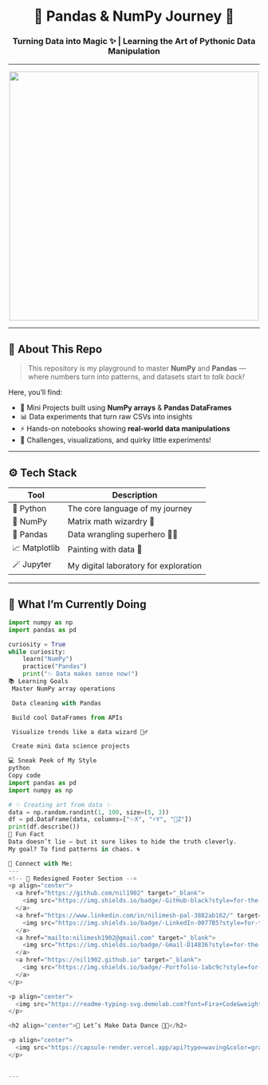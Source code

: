 <!-- 🌟 PROFILE README: Python | Pandas | NumPy | Data Science Journey 🚀 -->

<h1 align="center">🐍 Pandas & NumPy Journey 🚀</h1>
<h3 align="center">Turning Data into Magic ✨ | Learning the Art of Pythonic Data Manipulation</h3>

---

<p align="center">
  <img src="https://media.tenor.com/0Yq2XgqZfOcAAAAd/python-coding.gif" width="500"/>
</p>

---

## 🧠 About This Repo
> This repository is my playground to master **NumPy** and **Pandas** —  
> where numbers turn into patterns, and datasets start to *talk back!*  

Here, you’ll find:
- 🧩 Mini Projects built using **NumPy arrays** & **Pandas DataFrames**  
- 📊 Data experiments that turn raw CSVs into insights  
- ⚡ Hands-on notebooks showing **real-world data manipulations**  
- 🎯 Challenges, visualizations, and quirky little experiments!

---

## ⚙️ Tech Stack
| Tool | Description |
|------|--------------|
| 🐍 Python | The core language of my journey |
| 🧮 NumPy | Matrix math wizardry 🧠 |
| 🐼 Pandas | Data wrangling superhero 🦸‍♂️ |
| 📈 Matplotlib | Painting with data 🎨 |
| 🪄 Jupyter | My digital laboratory for exploration |

---

## 🌈 What I’m Currently Doing
```python
import numpy as np
import pandas as pd

curiosity = True
while curiosity:
    learn("NumPy")
    practice("Pandas")
    print("✨ Data makes sense now!")
📚 Learning Goals
 Master NumPy array operations

 Data cleaning with Pandas

 Build cool DataFrames from APIs

 Visualize trends like a data wizard 🧙‍♂️

 Create mini data science projects

💻 Sneak Peek of My Style
python
Copy code
import pandas as pd
import numpy as np

# ✨ Creating art from data ✨
data = np.random.randint(1, 100, size=(5, 3))
df = pd.DataFrame(data, columns=["✨X", "⚡Y", "🚀Z"])
print(df.describe())
🧩 Fun Fact
Data doesn’t lie — but it sure likes to hide the truth cleverly.
My goal? To find patterns in chaos. 🌀

🔗 Connect with Me:
---
<!-- 🌟 Redesigned Footer Section -->
<p align="center">
  <a href="https://github.com/nil1902" target="_blank">
    <img src="https://img.shields.io/badge/-GitHub-black?style=for-the-badge&logo=github&logoColor=white" />
  </a>
  <a href="https://www.linkedin.com/in/nilimesh-pal-3882ab162/" target="_blank">
    <img src="https://img.shields.io/badge/-LinkedIn-0077B5?style=for-the-badge&logo=linkedin&logoColor=white" />
  </a>
  <a href="mailto:nilimesh1902@gmail.com" target="_blank">
    <img src="https://img.shields.io/badge/-Gmail-D14836?style=for-the-badge&logo=gmail&logoColor=white" />
  </a>
  <a href="https://nil1902.github.io" target="_blank">
    <img src="https://img.shields.io/badge/-Portfolio-1abc9c?style=for-the-badge&logo=vercel&logoColor=white" />
  </a>
</p>

<p align="center">
  <img src="https://readme-typing-svg.demolab.com?font=Fira+Code&weight=600&size=24&pause=1000&color=00C9A7&center=true&vCenter=true&width=550&lines=Keep+Learning+📚;Keep+Building+💻;Keep+Exploring+🚀;Data+Is+Beautiful+✨" alt="Typing Animation" />
</p>

<h2 align="center">💫 Let’s Make Data Dance 💃🕺</h2>

<p align="center">
  <img src="https://capsule-render.vercel.app/api?type=waving&color=gradient&height=100&section=footer"/>
</p>


---



